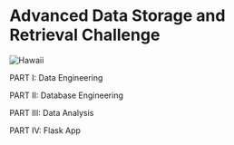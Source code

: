 # Advanced Data Storage and Retrieval Challenge

![Hawaii](https://www.tripsavvy.com/thmb/Ni6OtHk7KtoCrQF_J8EZHQKpwl4=/950x0/filters:no_upscale():max_bytes(150000):strip_icc():format(webp)/Disney-Aulani-Waikolohe-Valley-5ab94b540e23d9003764e230.jpg)

PART I: Data Engineering<br>

PART II: Database Engineering<br>

PART III: Data Analysis<br>

PART IV: Flask App<br>
